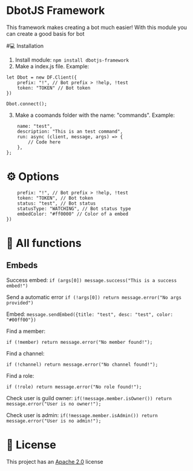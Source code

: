 # DbotJS Framework
This framework makes creating a bot much easier! With this module you can create a good basis for bot

#💻 Installation

1. Install module: `npm install dbotjs-framework`
2. Make a index.js file. Example:
```const DF = require("dbotjs-framework");
let Dbot = new DF.Client({
    prefix: "!", // Bot prefix > !help, !test
    token: "TOKEN" // Bot token
})

Dbot.connect();
```

3. Make a coomands folder with the name: "commands". Example:
``` module.exports = {
    name: "test",
    description: "This is an test command",
    run: async (client, message, args) => {
        // Code here
    },
};
```

# ⚙ Options
```new DF.Client({
    prefix: "!", // Bot prefix > !help, !test
    token: "TOKEN", // Bot token
    status: "test", // Bot status
    statusType: "WATCHING", // Bot status type
    embedColor: "#ff0000" // Color of a embed
})
```

# 🤖 All functions
## Embeds
Success embed:
```if (args[0]) message.success("This is a success embed!")```

Send a automatic error
```if (!args[0]) return message.error("No args provided")```

Embed:
```message.sendEmbed({title: "test", desc: "test", color: "#00ff00"})```

Find a member:
```let member = message.getMember(args[0]);
if (!member) return message.error("No member found!");
```

Find a channel:
```let channel = message.getChannel(args[0]);
if (!channel) return message.error("No channel found!");
```

Find a role:
```let role = message.getRole(args[0]);
if (!role) return message.error("No role found!");
```

Check user is guild owner:
```if(!message.member.isOwner()) return message.error("User is no owner!");```

Check user is admin:
```if(!message.member.isAdmin()) return message.error("User is no admin!");```

# 📑 License
This project has an <a href="https://github.com/DotwoodMedia/dbotjs-framework/blob/main/LICENSE">Apache 2.0</a> license